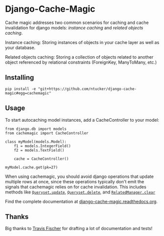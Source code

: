 Django-Cache-Magic
================

Cache magic addresses two common scenarios for caching and cache invalidation
for django models: *instance caching* and *related objects caching*.

Instance caching: Storing instances of objects in your cache layer
as well as your database.

Related objects caching: Storing a collection of objects related to another
object referenced by relational constraints (ForeignKey, ManyToMany, etc.)

Installing
----------
    pip install -e "git+https://github.com/ntucker/django-cache-magic#egg=cachemagic"

Usage
-----
To start autocaching model instances, add a CacheController to your model:

    from django.db import models
    from cachemagic import CacheController

    class myModel(models.Model):
        f1 = models.IntegerField()
        f2 = models.TextField()

        cache = CacheController()

    myModel.cache.get(pk=27)

When using cachemagic, you should avoid django operations that update multiple
rows at once, since these operations typically don't emit the signals that
cachemagic relies on for cache invalidation. This includes methods like
[`Queryset.update`](https://docs.djangoproject.com/en/1.3/ref/models/querysets/#update),
[`Queryset.delete`](https://docs.djangoproject.com/en/1.3/ref/models/querysets/#delete),
and
[`RelatedManager.clear`](https://docs.djangoproject.com/en/1.3/ref/models/relations/#django.db.models.fields.related.RelatedManager.clear)

Find the complete documentation at [django-cache-magic.readthedocs.org](http://django-cache-magic.readthedocs.org/).


Thanks
------
Big thanks to [Travis Fischer](https://github.com/travisfischer) for drafting
a lot of documentation and tests!

